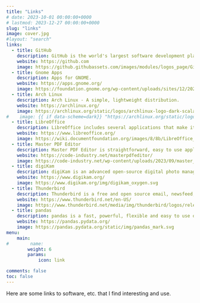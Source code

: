 ```yaml
---
title: "Links"
# date: 2023-10-01 00:00:00+0000
# lastmod: 2023-12-27 00:00:00+0000
slug: "links"
image: cover.jpg
#layout: "search"
links:
  - title: GitHub
    description: GitHub is the world's largest software development platform.
    website: https://github.com
    image: https://github.githubassets.com/images/modules/logos_page/GitHub-Mark.png
  - title: Gnome Apps
    description: Apps for GNOME.
    website: https://apps.gnome.org/
    image: https://foundation.gnome.org/wp-content/uploads/sites/12/2021/03/gnome-logos-1.png
  - title: Arch Linux
    description: Arch Linux - A simple, lightweight distribution.
    website: https://archlinux.org/
    image: https://archlinux.org/static/logos/archlinux-logo-dark-scalable.518881f04ca9.svg
#    image: {{ if data-scheme=dark}} "https://archlinux.org/static/logos/archlinux-logo-light-scalable.1ae4cc2e2469.svg" {{ else }} "https://archlinux.org/static/logos/archlinux-logo-dark-scalable.518881f04ca9.svg" {{ end }}
  - title: LibreOffice
    description: LibreOffice includes several applications that make it the most versatile Free and Open Source office suite available, including Writer (word processing), Calc (spreadsheets), Impress (presentations), Draw (vector graphics and flowcharts), Base (databases), and Math (formula editing).
    website: https://www.libreoffice.org/
    image: https://wiki.documentfoundation.org/images/8/8b/LibreOffice_Initial-Artwork-Logo_ColorLogoContemporary_500px.png
  - title: Master PDF Editor
    description: Master PDF Editor is straightforward, easy to use application for working with PDF documents equipped with powerful multi-purpose functionality. With Master PDF Editor you can easily view, create and modify PDF documents. The application enables you to merge several files into one, split a source document into multiple documents, and also to comment, sign and encrypt PDF files.
    website: https://code-industry.net/masterpdfeditor/
    image: https://code-industry.net/wp-content/uploads/2023/09/master_pdf_editor.svg
  - title: digiKam
    description: digiKam is an advanced open-source digital photo management application that runs on Linux, Windows, and macOS. The application provides a comprehensive set of tools for importing, managing, editing, and sharing photos and raw files.
    website: https://www.digikam.org/
    image: https://www.digikam.org/img/digikam_oxygen.svg
  - title: Thunderbird
    description: Thunderbird is a free and open source email, newsfeed, chat, and calendaring client, that’s easy to set up and customize. One of the core principles of Thunderbird is the use and promotion of open standards - this focus is a rejection of our world of closed platforms and services that can’t communicate with each other. We want our users to have freedom and choice in how they communicate.
    website: https://www.thunderbird.net/en-US/
    image: https://www.thunderbird.net/media/img/thunderbird/logos/release.png
  - title: pandas
    description: pandas is a fast, powerful, flexible and easy to use open source data analysis and manipulation tool, built on top of the Python programming language.
    website: https://pandas.pydata.org/
    image: https://pandas.pydata.org/static/img/pandas_mark.svg
menu:
    main: 
#        name: 
        weight: 6
        params:
            icon: link

comments: false
toc: false
---
```


Here are some links to software, etc. that I find interesting and use.